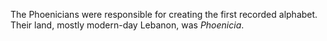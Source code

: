 The Phoenicians were responsible for creating the first recorded alphabet.
Their land, mostly modern-day Lebanon, was _Phoenicia_.
